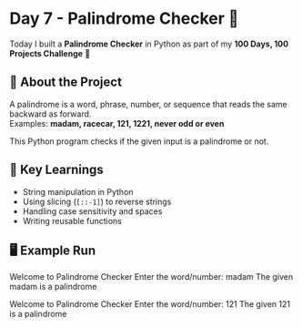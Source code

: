 # Day 7 - Palindrome Checker 🔄

Today I built a **Palindrome Checker** in Python as part of my **100 Days, 100 Projects Challenge** 🚀  

## 📖 About the Project
A palindrome is a word, phrase, number, or sequence that reads the same backward as forward.  
Examples: **madam, racecar, 121, 1221, never odd or even**

This Python program checks if the given input is a palindrome or not.  

## 🔑 Key Learnings
- String manipulation in Python  
- Using slicing (`[::-1]`) to reverse strings  
- Handling case sensitivity and spaces  
- Writing reusable functions  

## 🖥️ Example Run

  
   Welcome to Palindrome Checker
   Enter the word/number: madam
   The given madam is a palindrome
  
   Welcome to Palindrome Checker
   Enter the word/number: 121
   The given 121 is a palindrome
 
